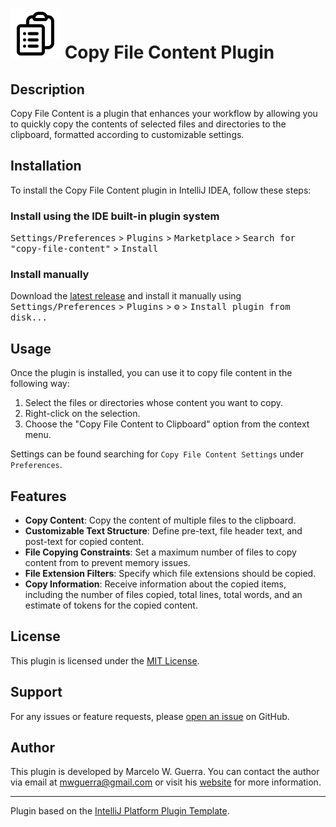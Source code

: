 [//]: # (![Build]&#40;https://github.com/mwguerra/copy-file-content/workflows/Build/badge.svg&#41;)

[//]: # ([![Version]&#40;https://img.shields.io/jetbrains/plugin/v/PLUGIN_ID.svg&#41;]&#40;https://plugins.jetbrains.com/plugin/PLUGIN_ID&#41;)

[//]: # ([![Downloads]&#40;https://img.shields.io/jetbrains/plugin/d/PLUGIN_ID.svg&#41;]&#40;https://plugins.jetbrains.com/plugin/PLUGIN_ID&#41;)

# ![Copy File Content Plugin Icon](src/main/resources/META-INF/pluginIcon.svg) Copy File Content Plugin

## Description
<!-- Plugin description -->
Copy File Content is a plugin that enhances your workflow by allowing you to quickly copy the contents of selected files and directories to the clipboard, formatted according to customizable settings.
<!-- Plugin description end -->

## Installation

To install the Copy File Content plugin in IntelliJ IDEA, follow these steps:

### Install using the IDE built-in plugin system

<kbd>Settings/Preferences</kbd> > <kbd>Plugins</kbd> > <kbd>Marketplace</kbd> > <kbd>Search for "copy-file-content"</kbd> >
  <kbd>Install</kbd>

### Install manually

Download the [latest release](https://github.com/mwguerra/copy-file-content/releases/latest) and install it manually using
<kbd>Settings/Preferences</kbd> > <kbd>Plugins</kbd> > <kbd>⚙️</kbd> > <kbd>Install plugin from disk...</kbd>

## Usage

Once the plugin is installed, you can use it to copy file content in the following way:

1. Select the files or directories whose content you want to copy.
2. Right-click on the selection.
3. Choose the "Copy File Content to Clipboard" option from the context menu.

Settings can be found searching for `Copy File Content Settings` under `Preferences`.

## Features

- **Copy Content**: Copy the content of multiple files to the clipboard.
- **Customizable Text Structure**: Define pre-text, file header text, and post-text for copied content.
- **File Copying Constraints**: Set a maximum number of files to copy content from to prevent memory issues.
- **File Extension Filters**: Specify which file extensions should be copied.
- **Copy Information**: Receive information about the copied items, including the number of files copied, total lines, total words, and an estimate of tokens for the copied content.

## License

This plugin is licensed under the [MIT License](LICENSE).

## Support

For any issues or feature requests, please [open an issue](https://github.com/mwguerra/copy-file-content-plugin/issues) on GitHub.

## Author

This plugin is developed by Marcelo W. Guerra. You can contact the author via email at [mwguerra@gmail.com](mailto:mwguerra@gmail.com) or visit his [website](https://mwguerra.com) for more information.

---
Plugin based on the [IntelliJ Platform Plugin Template][template].

[template]: https://github.com/JetBrains/intellij-platform-plugin-template
[docs:plugin-description]: https://plugins.jetbrains.com/docs/intellij/plugin-user-experience.html#plugin-description-and-presentation
